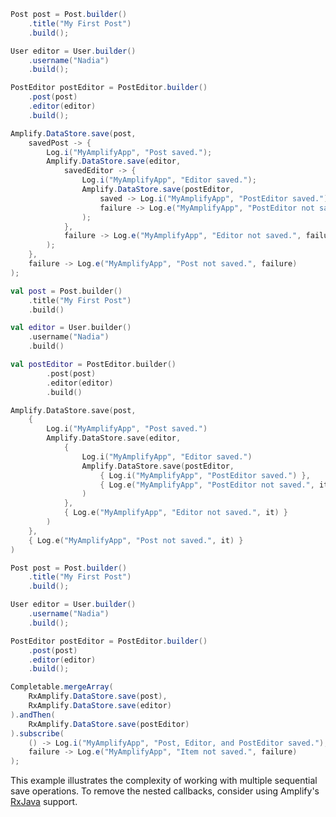 <amplify-block-switcher>
<amplify-block name="Java">

```java
Post post = Post.builder()
    .title("My First Post")
    .build();

User editor = User.builder()
    .username("Nadia")
    .build();

PostEditor postEditor = PostEditor.builder()
    .post(post)
    .editor(editor)
    .build();

Amplify.DataStore.save(post,
    savedPost -> {
        Log.i("MyAmplifyApp", "Post saved.");
        Amplify.DataStore.save(editor,
            savedEditor -> {
                Log.i("MyAmplifyApp", "Editor saved.");
                Amplify.DataStore.save(postEditor,
                    saved -> Log.i("MyAmplifyApp", "PostEditor saved."),
                    failure -> Log.e("MyAmplifyApp", "PostEditor not saved.", failure)
                );
            },
            failure -> Log.e("MyAmplifyApp", "Editor not saved.", failure)
        );
    },
    failure -> Log.e("MyAmplifyApp", "Post not saved.", failure)
);
```

</amplify-block>
<amplify-block name="Kotlin">

```kotlin
val post = Post.builder()
    .title("My First Post")
    .build()

val editor = User.builder()
    .username("Nadia")
    .build()

val postEditor = PostEditor.builder()
        .post(post)
        .editor(editor)
        .build()

Amplify.DataStore.save(post,
    {
        Log.i("MyAmplifyApp", "Post saved.")
        Amplify.DataStore.save(editor,
            {
                Log.i("MyAmplifyApp", "Editor saved.")
                Amplify.DataStore.save(postEditor,
                    { Log.i("MyAmplifyApp", "PostEditor saved.") },
                    { Log.e("MyAmplifyApp", "PostEditor not saved.", it) }
                )
            },
            { Log.e("MyAmplifyApp", "Editor not saved.", it) }
        )
    },
    { Log.e("MyAmplifyApp", "Post not saved.", it) }
)
```

</amplify-block>
<amplify-block name="RxJava">

```java
Post post = Post.builder()
    .title("My First Post")
    .build();

User editor = User.builder()
    .username("Nadia")
    .build();

PostEditor postEditor = PostEditor.builder()
    .post(post)
    .editor(editor)
    .build();

Completable.mergeArray(
    RxAmplify.DataStore.save(post),
    RxAmplify.DataStore.save(editor)
).andThen(
    RxAmplify.DataStore.save(postEditor)
).subscribe(
    () -> Log.i("MyAmplifyApp", "Post, Editor, and PostEditor saved."),
    failure -> Log.e("MyAmplifyApp", "Item not saved.", failure)
);
```

</amplify-block>
</amplify-block-switcher>

<amplify-callout>

This example illustrates the complexity of working with multiple sequential save operations. To remove the nested callbacks, consider using Amplify's [RxJava](~/lib/project-setup/rxjava.md) support.

</amplify-callout>
